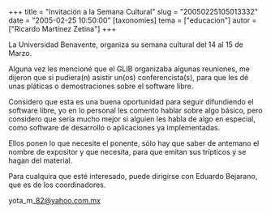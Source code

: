 +++
title = "Invitación a la Semana Cultural"
slug = "20050225105013332"
date = "2005-02-25 10:50:00"
[taxonomies]
tema = ["educacion"]
autor = ["Ricardo Martínez Zetina"]
+++

La Universidad Benavente, organiza su semana cultural del 14 al 15 de
Marzo.

Alguna vez les mencioné que el GLIB organizaba algunas reuniones, me
dijeron que si pudiera(n) asistir un(os) conferencista(s), para que les
dé unas pláticas o demostraciones sobre el software libre.

<!-- more -->
Considero que esta es una buena oportunidad para seguir difundiendo el
software libre, yo en lo personal les comento hablar sobre algo básico,
pero considero que sería mucho mejor si alguien les habla de algo en
especial, como software de desarrollo o aplicaciones ya implementadas.

Ellos ponen lo que necesite el ponente, sólo hay que saber de antemano
el nombre de expositor y que necesita, para que emitan sus trípticos y
se hagan del material.

Para cualquira que esté interesado, puede dirigirse con Eduardo
Bejarano, que es de los coordinadores.

yota_m\_82@yahoo.com.mx

